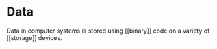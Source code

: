 # Data
Data in computer systems is stored using [[binary]] code on a variety of [[storage]] devices.